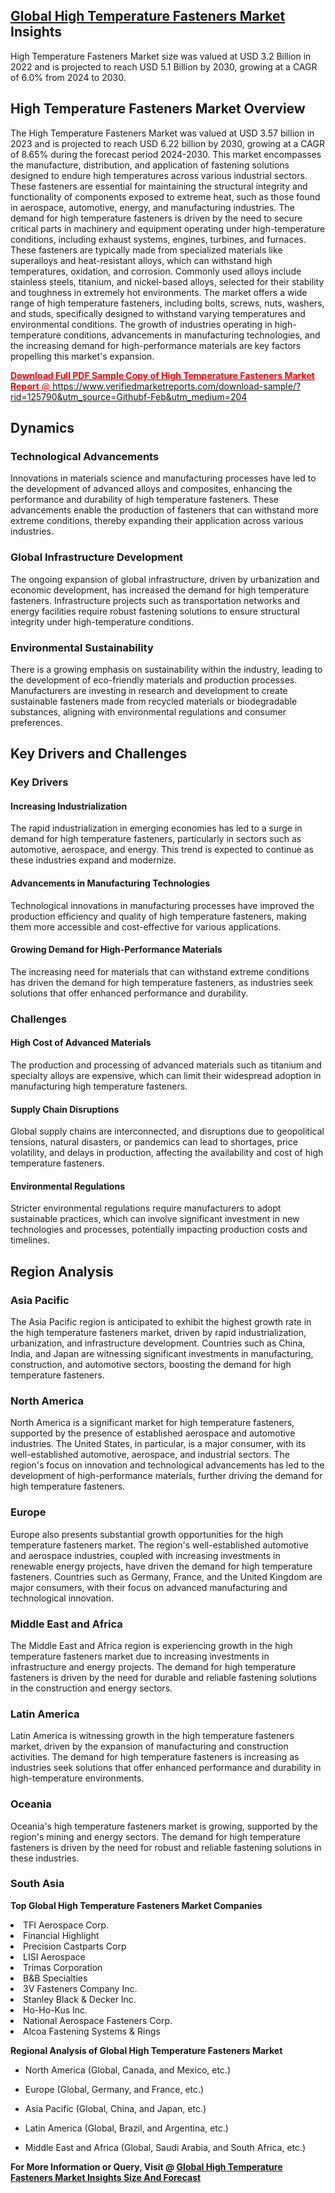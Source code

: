 <h2><a href="https://www.verifiedmarketreports.com/download-sample/?rid=125790&amp;utm_source=Githubf&amp;utm_medium=204" target="_blank">Global High Temperature Fasteners Market</a> Insights</h2><p>High Temperature Fasteners Market size was valued at USD 3.2 Billion in 2022 and is projected to reach USD 5.1 Billion by 2030, growing at a CAGR of 6.0% from 2024 to 2030.</p><p> <h2>High Temperature Fasteners Market Overview</h2> <p>The High Temperature Fasteners Market was valued at USD 3.57 billion in 2023 and is projected to reach USD 6.22 billion by 2030, growing at a CAGR of 8.65% during the forecast period 2024-2030. This market encompasses the manufacture, distribution, and application of fastening solutions designed to endure high temperatures across various industrial sectors. These fasteners are essential for maintaining the structural integrity and functionality of components exposed to extreme heat, such as those found in aerospace, automotive, energy, and manufacturing industries. The demand for high temperature fasteners is driven by the need to secure critical parts in machinery and equipment operating under high-temperature conditions, including exhaust systems, engines, turbines, and furnaces. These fasteners are typically made from specialized materials like superalloys and heat-resistant alloys, which can withstand high temperatures, oxidation, and corrosion. Commonly used alloys include stainless steels, titanium, and nickel-based alloys, selected for their stability and toughness in extremely hot environments. The market offers a wide range of high temperature fasteners, including bolts, screws, nuts, washers, and studs, specifically designed to withstand varying temperatures and environmental conditions. The growth of industries operating in high-temperature conditions, advancements in manufacturing technologies, and the increasing demand for high-performance materials are key factors propelling this market's expansion. </p> <p><a href="https://www.verifiedmarketreports.com/download-sample/?rid=125790"><p><span class=""><span style="color: #ff0000;"><strong>Download Full PDF Sample Copy of High Temperature Fasteners Market Report</strong> @ </span><a href="https://www.verifiedmarketreports.com/download-sample/?rid=125790&amp;utm_source=Githubf-Feb&amp;utm_medium=204" target="_blank">https://www.verifiedmarketreports.com/download-sample/?rid=125790&amp;utm_source=Githubf-Feb&amp;utm_medium=204</a></span></p></a></p> <h2>Dynamics</h2> <h3>Technological Advancements</h3> <p>Innovations in materials science and manufacturing processes have led to the development of advanced alloys and composites, enhancing the performance and durability of high temperature fasteners. These advancements enable the production of fasteners that can withstand more extreme conditions, thereby expanding their application across various industries. </p> <h3>Global Infrastructure Development</h3> <p>The ongoing expansion of global infrastructure, driven by urbanization and economic development, has increased the demand for high temperature fasteners. Infrastructure projects such as transportation networks and energy facilities require robust fastening solutions to ensure structural integrity under high-temperature conditions. </p> <h3>Environmental Sustainability</h3> <p>There is a growing emphasis on sustainability within the industry, leading to the development of eco-friendly materials and production processes. Manufacturers are investing in research and development to create sustainable fasteners made from recycled materials or biodegradable substances, aligning with environmental regulations and consumer preferences. </p> <h2>Key Drivers and Challenges</h2> <h3>Key Drivers</h3> <h4>Increasing Industrialization</h4> <p>The rapid industrialization in emerging economies has led to a surge in demand for high temperature fasteners, particularly in sectors such as automotive, aerospace, and energy. This trend is expected to continue as these industries expand and modernize. </p> <h4>Advancements in Manufacturing Technologies</h4> <p>Technological innovations in manufacturing processes have improved the production efficiency and quality of high temperature fasteners, making them more accessible and cost-effective for various applications. </p> <h4>Growing Demand for High-Performance Materials</h4> <p>The increasing need for materials that can withstand extreme conditions has driven the demand for high temperature fasteners, as industries seek solutions that offer enhanced performance and durability. </p> <h3>Challenges</h3> <h4>High Cost of Advanced Materials</h4> <p>The production and processing of advanced materials such as titanium and specialty alloys are expensive, which can limit their widespread adoption in manufacturing high temperature fasteners. </p> <h4>Supply Chain Disruptions</h4> <p>Global supply chains are interconnected, and disruptions due to geopolitical tensions, natural disasters, or pandemics can lead to shortages, price volatility, and delays in production, affecting the availability and cost of high temperature fasteners. </p> <h4>Environmental Regulations</h4> <p>Stricter environmental regulations require manufacturers to adopt sustainable practices, which can involve significant investment in new technologies and processes, potentially impacting production costs and timelines. </p> <h2>Region Analysis</h2> <h3>Asia Pacific</h3> <p>The Asia Pacific region is anticipated to exhibit the highest growth rate in the high temperature fasteners market, driven by rapid industrialization, urbanization, and infrastructure development. Countries such as China, India, and Japan are witnessing significant investments in manufacturing, construction, and automotive sectors, boosting the demand for high temperature fasteners. </p> <h3>North America</h3> <p>North America is a significant market for high temperature fasteners, supported by the presence of established aerospace and automotive industries. The United States, in particular, is a major consumer, with its well-established automotive, aerospace, and industrial sectors. The region's focus on innovation and technological advancements has led to the development of high-performance materials, further driving the demand for high temperature fasteners. </p> <h3>Europe</h3> <p>Europe also presents substantial growth opportunities for the high temperature fasteners market. The region's well-established automotive and aerospace industries, coupled with increasing investments in renewable energy projects, have driven the demand for high temperature fasteners. Countries such as Germany, France, and the United Kingdom are major consumers, with their focus on advanced manufacturing and technological innovation. </p> <h3>Middle East and Africa</h3> <p>The Middle East and Africa region is experiencing growth in the high temperature fasteners market due to increasing investments in infrastructure and energy projects. The demand for high temperature fasteners is driven by the need for durable and reliable fastening solutions in the construction and energy sectors. </p> <h3>Latin America</h3> <p>Latin America is witnessing growth in the high temperature fasteners market, driven by the expansion of manufacturing and construction activities. The demand for high temperature fasteners is increasing as industries seek solutions that offer enhanced performance and durability in high-temperature environments. </p> <h3>Oceania</h3> <p>Oceania's high temperature fasteners market is growing, supported by the region's mining and energy sectors. The demand for high temperature fasteners is driven by the need for robust and reliable fastening solutions in these industries. </p> <h3>South Asia</h3> <p></p><p><strong>Top Global High Temperature Fasteners Market Companies</strong></p><div data-test-id=""><p><li>TFI Aerospace Corp.</li><li> Financial Highlight</li><li> Precision Castparts Corp</li><li> LISI Aerospace</li><li> Trimas Corporation</li><li> B&B Specialties</li><li> 3V Fasteners Company Inc.</li><li> Stanley Black & Decker Inc.</li><li> Ho-Ho-Kus Inc.</li><li> National Aerospace Fasteners Corp.</li><li> Alcoa Fastening Systems & Rings</li></p><div><strong>Regional Analysis of&nbsp;Global High Temperature Fasteners Market</strong></div><ul><li dir="ltr"><p dir="ltr">North America&nbsp;(Global, Canada, and Mexico, etc.)</p></li><li dir="ltr"><p dir="ltr">Europe (Global, Germany, and France, etc.)</p></li><li dir="ltr"><p dir="ltr">Asia Pacific&nbsp;(Global, China, and Japan, etc.)</p></li><li dir="ltr"><p dir="ltr">Latin America&nbsp;(Global, Brazil, and Argentina, etc.)</p></li><li dir="ltr">Middle East and Africa&nbsp;(Global, Saudi Arabia, and South Africa, etc.)</li></ul><p><strong>For More Information or Query, Visit @&nbsp;</strong><strong><a href="https://www.verifiedmarketreports.com/product/global-high-temperature-fasteners-market-report-2019-competitive-landscape-trends-and-opportunities/?utm_source=Githubf&amp;utm_medium=204" target="_blank">Global High Temperature Fasteners Market Insights Size And Forecast</a></strong></p></div>
